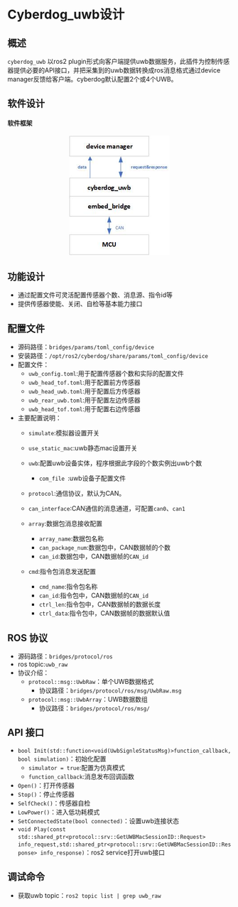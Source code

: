 # Cyberdog_uwb设计

##  概述

``cyberdog_uwb`` 以ros2 plugin形式向客户端提供uwb数据服务，此插件为控制传感器提供必要的API接口，并把采集到的uwb数据转换成ros消息格式通过device manager反馈给客户端。cyberdog默认配置2个或4个UWB。

## 软件设计

#### 软件框架

<center>

 ![avatar](./image/cyberdog_uwb/cyberdog_uwb.png)

</center>
<!-- 
#### 数据流开启


<center>

 ![avatar](./image/cyberdog_uwb/cyberdog_uwb_open_flow.png)

</center>


#### 数据流关闭


<center>

 ![avatar](./image/cyberdog_uwb/cyberdog_uwb_close_flow.png)

</center>
-->

## 功能设计

 - 通过配置文件可灵活配置传感器个数、消息源、指令id等
 - 提供传感器使能、关闭、自检等基本能力接口

## 配置文件

- 源码路径：``bridges/params/toml_config/device``
- 安装路径：``/opt/ros2/cyberdog/share/params/toml_config/device``
- 配置文件：
  - ``uwb_config.toml``:用于配置传感器个数和实际的配置文件
  - ``uwb_head_tof.toml``:用于配置前方传感器
  - ``uwb_head_uwb.toml``:用于配置后方传感器
  - ``uwb_rear_uwb.toml``:用于配置左边传感器
  - ``uwb_head_tof.toml``:用于配置右边传感器
- 主要配置说明：
  - ``simulate``:模拟器设置开关
  - ``use_static_mac``:uwb静态mac设置开关
  - ``uwb``:配置uwb设备实体，程序根据此字段的个数实例出uwb个数
    - ``com_file ``:uwb设备子配置文件
  - ``protocol``:通信协议，默认为CAN。
  - ``can_interface``:CAN通信的消息通道，可配置``can0``、``can1``
  - ``array``:数据包消息接收配置
    - ``array_name``:数据包名称
    - ``can_package_num``:数据包中，CAN数据帧的个数
    - ``can_id``:数据包中，CAN数据帧的``CAN_id``

  - ``cmd``:指令包消息发送配置
    - ``cmd_name``:指令包名称
    - ``can_id``:指令包中，CAN数据帧的``CAN_id``
    - ``ctrl_len``:指令包中，CAN数据帧的数据长度
    - ``ctrl_data``:指令包中，CAN数据帧的数据默认值
## ROS 协议
- 源码路径：``bridges/protocol/ros``
- ros topic:``uwb_raw``
- 协议介绍：
  - ``protocol::msg::UwbRaw``：单个UWB数据格式
    - 协议路径：``bridges/protocol/ros/msg/UwbRaw.msg``
  - ``protocol::msg::UwbArray``：UWB数据数组
    - 协议路径：``bridges/protocol/ros/msg/``

## API 接口
  - ``bool Init(std::function<void(UwbSignleStatusMsg)>function_callback, bool simulation)``：初始化配置
    - ``simulator = true``:配置为仿真模式
    - ``function_callback``:消息发布回调函数
  - ``Open()``：打开传感器
  - ``Stop()``：停止传感器
  - ``SelfCheck()``：传感器自检
  - ``LowPower()``：进入低功耗模式
  - ``SetConnectedState(bool connected)``：设置uwb连接状态
  - ``void Play(const std::shared_ptr<protocol::srv::GetUWBMacSessionID::Request> info_request,std::shared_ptr<protocol::srv::GetUWBMacSessionID::Response> info_response)``：ros2 service打开uwb接口

## 调试命令
  - 获取uwb topic：``ros2 topic list | grep uwb_raw``